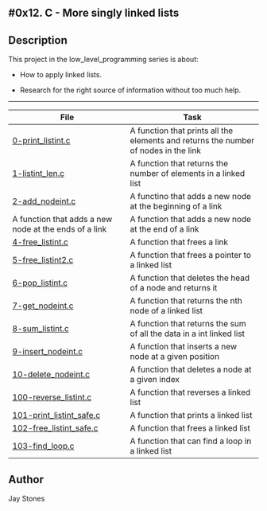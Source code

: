 #0x12. C - More singly linked lists
---
## Description

This project in the low_level_programming series is about:

* How to apply linked lists.

* Research for the right source of information without too much help.

---
File|Task
---|---
[0-print_listint.c ](./0-print_listint.c ) | A function that prints all the elements and returns the number of nodes in the link
[1-listint_len.c ](./1-listint_len.c ) | A function that returns the number of elements in a linked list
[2-add_nodeint.c ](./2-add_nodeint.c ) | A functino that adds a new node at the beginning of a link
A function that adds a new node at the ends of a link | A function that adds a new node at the end of a link
[4-free_listint.c ](./4-free_listint.c ) | A function that frees a link
[5-free_listint2.c ](./5-free_listint2.c ) | A function that frees a pointer to a linked list
[6-pop_listint.c ](./6-pop_listint.c ) | A function that deletes the head of a node and returns it
[7-get_nodeint.c ](./7-get_nodeint.c ) | A function that returns the nth node of a linked list
[8-sum_listint.c ](./8-sum_listint.c ) | A function that returns the sum of all the data in a int linked list
[9-insert_nodeint.c ](./9-insert_nodeint.c ) | A function that inserts a new node at a given position
[10-delete_nodeint.c ](./10-delete_nodeint.c ) | A function that deletes a node at a given index
[100-reverse_listint.c ](./100-reverse_listint.c ) | A function that reverses a linked list
[101-print_listint_safe.c ](./101-print_listint_safe.c ) | A function that prints a linked list
[102-free_listint_safe.c ](./102-free_listint_safe.c ) | A function that frees a linked list
[103-find_loop.c ](./103-find_loop.c ) | A function that can find a loop in a linked list

## Author
Jay Stones
